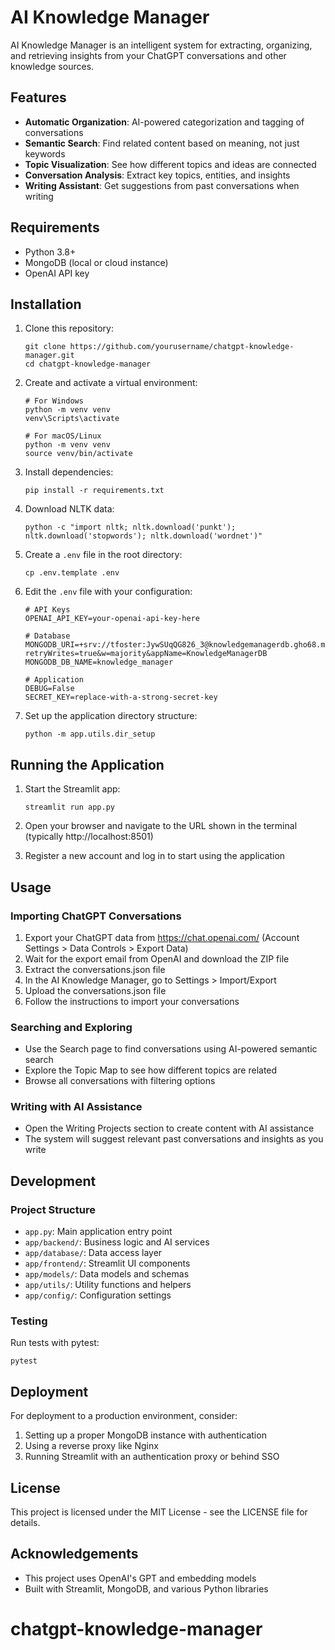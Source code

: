 # AI Knowledge Manager

AI Knowledge Manager is an intelligent system for extracting, organizing, and retrieving insights from your ChatGPT conversations and other knowledge sources.

## Features

- **Automatic Organization**: AI-powered categorization and tagging of conversations
- **Semantic Search**: Find related content based on meaning, not just keywords
- **Topic Visualization**: See how different topics and ideas are connected
- **Conversation Analysis**: Extract key topics, entities, and insights
- **Writing Assistant**: Get suggestions from past conversations when writing

## Requirements

- Python 3.8+ 
- MongoDB (local or cloud instance)
- OpenAI API key

## Installation

1. Clone this repository:
   ```
   git clone https://github.com/yourusername/chatgpt-knowledge-manager.git
   cd chatgpt-knowledge-manager
   ```

2. Create and activate a virtual environment:
   ```
   # For Windows
   python -m venv venv
   venv\Scripts\activate
   
   # For macOS/Linux
   python -m venv venv
   source venv/bin/activate
   ```

3. Install dependencies:
   ```
   pip install -r requirements.txt
   ```

4. Download NLTK data:
   ```
   python -c "import nltk; nltk.download('punkt'); nltk.download('stopwords'); nltk.download('wordnet')"
   ```

5. Create a `.env` file in the root directory:
   ```
   cp .env.template .env
   ```

6. Edit the `.env` file with your configuration:
   ```
   # API Keys
   OPENAI_API_KEY=your-openai-api-key-here
   
   # Database
   MONGODB_URI=+srv://tfoster:JywSUqQG826_3@knowledgemanagerdb.gho68.mongodb.net/?retryWrites=true&w=majority&appName=KnowledgeManagerDB
   MONGODB_DB_NAME=knowledge_manager
   
   # Application
   DEBUG=False
   SECRET_KEY=replace-with-a-strong-secret-key
   ```

7. Set up the application directory structure:
   ```
   python -m app.utils.dir_setup
   ```

## Running the Application

1. Start the Streamlit app:
   ```
   streamlit run app.py
   ```

2. Open your browser and navigate to the URL shown in the terminal (typically http://localhost:8501)

3. Register a new account and log in to start using the application

## Usage

### Importing ChatGPT Conversations

1. Export your ChatGPT data from https://chat.openai.com/ (Account Settings > Data Controls > Export Data)
2. Wait for the export email from OpenAI and download the ZIP file
3. Extract the conversations.json file
4. In the AI Knowledge Manager, go to Settings > Import/Export
5. Upload the conversations.json file
6. Follow the instructions to import your conversations

### Searching and Exploring

- Use the Search page to find conversations using AI-powered semantic search
- Explore the Topic Map to see how different topics are related
- Browse all conversations with filtering options

### Writing with AI Assistance

- Open the Writing Projects section to create content with AI assistance
- The system will suggest relevant past conversations and insights as you write

## Development

### Project Structure

- `app.py`: Main application entry point
- `app/backend/`: Business logic and AI services
- `app/database/`: Data access layer
- `app/frontend/`: Streamlit UI components
- `app/models/`: Data models and schemas
- `app/utils/`: Utility functions and helpers
- `app/config/`: Configuration settings

### Testing

Run tests with pytest:

```
pytest
```

## Deployment

For deployment to a production environment, consider:

1. Setting up a proper MongoDB instance with authentication
2. Using a reverse proxy like Nginx
3. Running Streamlit with an authentication proxy or behind SSO

## License

This project is licensed under the MIT License - see the LICENSE file for details.

## Acknowledgements

- This project uses OpenAI's GPT and embedding models
- Built with Streamlit, MongoDB, and various Python libraries
# chatgpt-knowledge-manager